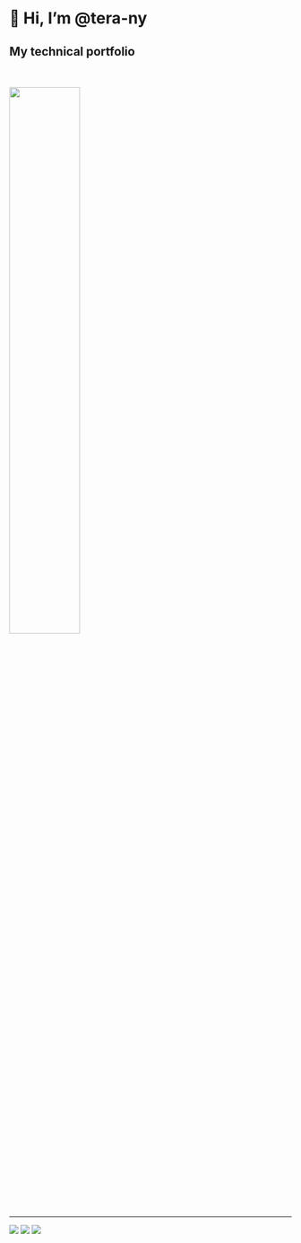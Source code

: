 # 👋 Hi, I’m @tera-ny

## My technical portfolio
<br/>
<br/>
<a href="https://github.com/tera-ny/Raspberry-Juice">
<img
  className="logo"
  src="https://raw.githubusercontent.com/tera-ny/Raspberry-Juice/main/public/img/logo_full_light.svg"
  width=50%
/>
</a>
<br/>
<br/>
<br/>
<br/>


<hr />
<a href="https://github.com/tera-ny"><img src="https://img.shields.io/badge/Github-tera_ny-orange?style=flat&logo=github" /></a>
<a href="https://twitter.com/0x746572616e79"><img src="https://img.shields.io/badge/Twitter-0x746572616e79-purple?style=flat&logo=twitter" /></a>
<a href="https://zenn.dev/tera_ny"><img src="https://img.shields.io/badge/Zenn-tera_ny-blue?style=flat&logo=zenn" /></a>
